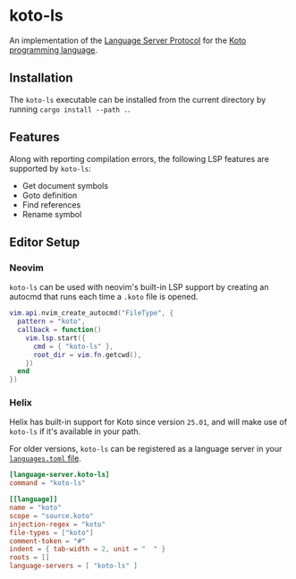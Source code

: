 # koto-ls

An implementation of the [Language Server Protocol][lsp] for the
[Koto programming language][koto].

## Installation

The `koto-ls` executable can be installed from the current directory by running
`cargo install --path .`.

## Features

Along with reporting compilation errors,
the following LSP features are supported by `koto-ls`:

- Get document symbols
- Goto definition
- Find references
- Rename symbol

## Editor Setup

### Neovim

`koto-ls` can be used with neovim's built-in LSP support by creating an autocmd
that runs each time a `.koto` file is opened.

```lua
vim.api.nvim_create_autocmd("FileType", {
  pattern = "koto",
  callback = function()
    vim.lsp.start({
      cmd = { "koto-ls" },
      root_dir = vim.fn.getcwd(),
    })
  end
})
```

### Helix

Helix has built-in support for Koto since version `25.01`, and will make use of `koto-ls` if it's available in your path.

For older versions, `koto-ls` can be registered as a language server in your [`languages.toml` file][helix].

```toml
[language-server.koto-ls]
command = "koto-ls"

[[language]]
name = "koto"
scope = "source.koto"
injection-regex = "koto"
file-types = ["koto"]
comment-token = "#"
indent = { tab-width = 2, unit = "  " }
roots = []
language-servers = [ "koto-ls" ]
```

[find-references]: https://microsoft.github.io/language-server-protocol/specifications/lsp/3.17/specification/#textDocument_references
[goto-definition]: https://microsoft.github.io/language-server-protocol/specifications/lsp/3.17/specification/#textDocument_definition
[helix]: https://docs.helix-editor.com/languages.html
[koto]: https://koto.dev
[lsp]: https://microsoft.github.io/language-server-protocol/
